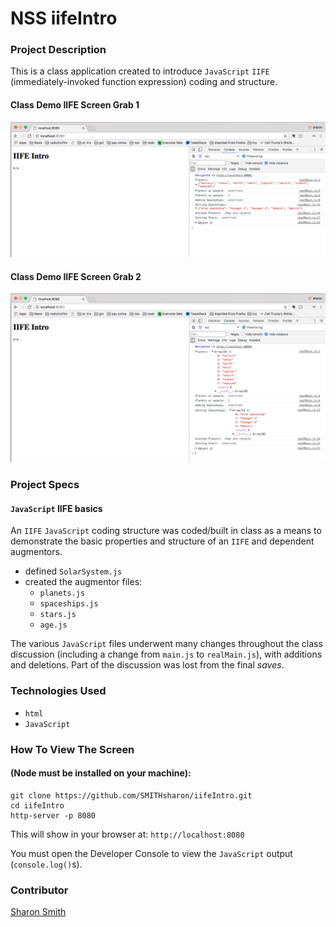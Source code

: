 # NSS iifeIntro 

### Project Description 
This is a class application created to introduce `JavaScript` `IIFE` (immediately-invoked function expression) coding and structure. 


#### Class Demo IIFE Screen Grab 1
![Class Demo IIFE Screen Grab 1](https://raw.githubusercontent.com/SMITHsharon/iifeIntro/screens/screens/iifeIntro%20Screen%20Grab%201.png)

#### Class Demo IIFE Screen Grab 2
![Class Demo IIFE Screen Grab 2](https://raw.githubusercontent.com/SMITHsharon/iifeIntro/screens/screens/iifeIntro%20Screen%20Grab%202.png)


### Project Specs
#### `JavaScript` IIFE basics
An `IIFE` `JavaScript` coding structure was coded/built in class as a means to demonstrate the basic properties and structure of an `IIFE` and dependent augmentors. 
- defined `SolarSystem.js`
- created the augmentor files: 
	- `planets.js`
	- `spaceships.js`
	- `stars.js`
	- `age.js`

The various `JavaScript` files underwent many changes throughout the class discussion (including a change from `main.js` to `realMain.js`), with additions and deletions. Part of the discussion was lost from the final *saves*. 


### Technologies Used
- `html`
- `JavaScript`


### How To View The Screen 
#### (Node must be installed on your machine):
```
git clone https://github.com/SMITHsharon/iifeIntro.git
cd iifeIntro
http-server -p 8080
```

This will show in your browser at: `http://localhost:8080`

You must open the Developer Console to view the `JavaScript` output (`console.log()`s).


### Contributor
[Sharon Smith](https://github.com/SMITHsharon)
